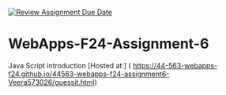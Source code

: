 [![Review Assignment Due Date](https://classroom.github.com/assets/deadline-readme-button-22041afd0340ce965d47ae6ef1cefeee28c7c493a6346c4f15d667ab976d596c.svg)](https://classroom.github.com/a/cCoVexb_)
# WebApps-F24-Assignment-6
Java Script introduction
[Hosted at:] ( https://44-563-webapps-f24.github.io/44563-webapps-f24-assignment6-Veera573026/guessit.html)